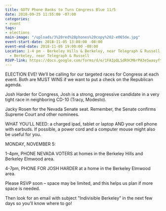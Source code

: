 ```yaml
---
title: GOTV Phone Banks to Turn Congress Blue 11/5
date: 2018-09-25 11:55:00 -07:00
categories:
- event
tags:
- elections
main-image: "/uploads/3%20red%20phones%20copy%202-e065de.jpg"
event-start-date: 2018-11-05 13:00:00 -08:00
event-end-date: 2018-11-05 19:00:00 -08:00
Location: 1-4 pm - Berkeley Hills & Berkeley, near Telegraph & Russell;     4-7 pm
  - Berkeley, near Telegraph & Russell
RSVP-link: https://docs.google.com/forms/d/e/1FAIpQLSdR9CM6rPA3eSwasyft24Vdy54q5TGKEFVvjSC6fYKI4061cg/viewform
---
```


ELECTION EVE!  We’ll be calling for our targeted races for Congress at each event.  Both are MUST WINS if we want to put a check on the Republican agenda.

Josh Harder for Congress, Josh is a strong, progressive candidate in a very tight race in neighboring CD-10 (Tracy, Modesto).

Jacky Rosen for the Nevada Senate seat. Remember, the Senate confirms Supreme Court and other nominees.

WHAT YOU’LL NEED: a charged ipad, tablet or laptop AND your cell phone with earbuds. If possible, a power cord and a computer mouse might also be useful for you.

MONDAY, NOVEMBER 5:

1-4pm, PHONE NEVADA VOTERS at homes in the Berkeley Hills and Berkeley Elmwood area.

4-7pm, PHONE FOR JOSH HARDER  at a home in the Berkeley Elmwood area.

Please RSVP soon – space may be limited, and this helps us plan if more space is needed.

Then look for an email with subject "Indivisible Berkeley” in the next few days so you’ll know where to go!